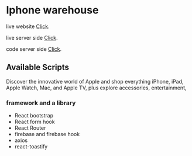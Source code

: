 # Iphone warehouse

live website [Click](https://iphone-warehouse.web.app/).

live server side [Click](https://glacial-harbor-29138.herokuapp.com/).

code server side [Click](https://github.com/ProgrammingHeroWC4/warehouse-management-server-side-rhshuvo44).

## Available Scripts

Discover the innovative world of Apple and shop everything iPhone, iPad, Apple Watch, Mac, and Apple TV, plus explore accessories, entertainment,

### framework and a library

- React bootstrap
- React form hook
- React Router
- firebase and firebase hook
- axios
- react-toastify
